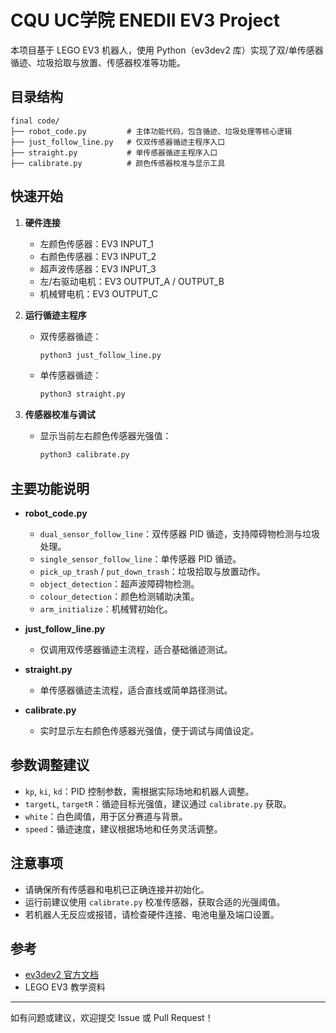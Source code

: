 # CQU UC学院 ENEDII EV3 Project

本项目基于 LEGO EV3 机器人，使用 Python（ev3dev2 库）实现了双/单传感器循迹、垃圾拾取与放置、传感器校准等功能。

## 目录结构

```
final code/
├── robot_code.py         # 主体功能代码，包含循迹、垃圾处理等核心逻辑
├── just_follow_line.py   # 仅双传感器循迹主程序入口
├── straight.py           # 单传感器循迹主程序入口
├── calibrate.py          # 颜色传感器校准与显示工具
```

## 快速开始

1. **硬件连接**
   - 左颜色传感器：EV3 INPUT_1
   - 右颜色传感器：EV3 INPUT_2
   - 超声波传感器：EV3 INPUT_3
   - 左/右驱动电机：EV3 OUTPUT_A / OUTPUT_B
   - 机械臂电机：EV3 OUTPUT_C

2. **运行循迹主程序**
   - 双传感器循迹：
     ```bash
     python3 just_follow_line.py
     ```
   - 单传感器循迹：
     ```bash
     python3 straight.py
     ```

3. **传感器校准与调试**
   - 显示当前左右颜色传感器光强值：
     ```bash
     python3 calibrate.py
     ```

## 主要功能说明

- **robot_code.py**
  - `dual_sensor_follow_line`：双传感器 PID 循迹，支持障碍物检测与垃圾处理。
  - `single_sensor_follow_line`：单传感器 PID 循迹。
  - `pick_up_trash` / `put_down_trash`：垃圾拾取与放置动作。
  - `object_detection`：超声波障碍物检测。
  - `colour_detection`：颜色检测辅助决策。
  - `arm_initialize`：机械臂初始化。

- **just_follow_line.py**
  - 仅调用双传感器循迹主流程，适合基础循迹测试。

- **straight.py**
  - 单传感器循迹主流程，适合直线或简单路径测试。

- **calibrate.py**
  - 实时显示左右颜色传感器光强值，便于调试与阈值设定。

## 参数调整建议

- `kp`, `ki`, `kd`：PID 控制参数，需根据实际场地和机器人调整。
- `targetL`, `targetR`：循迹目标光强值，建议通过 `calibrate.py` 获取。
- `white`：白色阈值，用于区分赛道与背景。
- `speed`：循迹速度，建议根据场地和任务灵活调整。

## 注意事项

- 请确保所有传感器和电机已正确连接并初始化。
- 运行前建议使用 `calibrate.py` 校准传感器，获取合适的光强阈值。
- 若机器人无反应或报错，请检查硬件连接、电池电量及端口设置。

## 参考

- [ev3dev2 官方文档](https://python-ev3dev.readthedocs.io/en/latest/)
- LEGO EV3 教学资料

---

如有问题或建议，欢迎提交 Issue 或 Pull Request！

